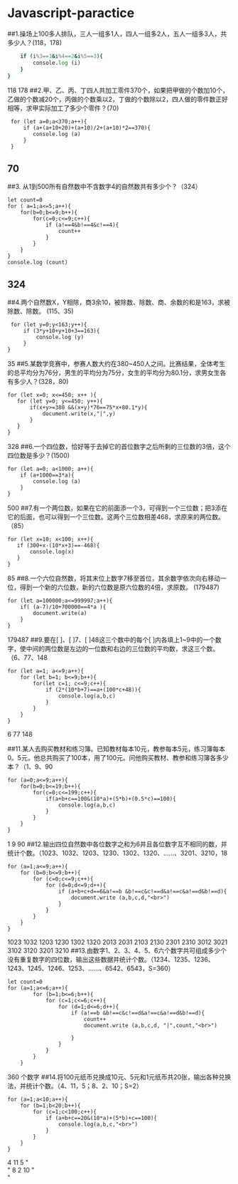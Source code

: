 # Javascript-paractice
##1.操场上100多人排队，三人一组多1人，四人一组多2人，五人一组多3人，共多少人？(118，178)
 ```for ( let i=100; i<=200; i++){
     if (i%3==1&i%4==2&i%5==3){
         console.log (i)
     }
 }
 ```
118 178
 ##2.甲、乙、丙、丁四人共加工零件370个，如果把甲做的个数加10个，乙做的个数减20个，丙做的个数乘以2，丁做的个数除以2，四人做的零件数正好相等，求甲实际加工了多少个零件？(70)
```
 for (let a=0;a<370;a++){
     if (a+(a+10+20)+(a+10)/2+(a+10)*2==370){
        console.log (a)
     }
 }
 ```
70  
---
 ##3. 从1到500所有自然数中不含数字4的自然数共有多少个？（324）
```
let count=0
for ( a=1;a<=5;a++){
    for(b=0;b<=9;b++){
        for(c=0;c<=9;c++){
            if (a!==4&b!==4&c!==4){
                count++
            }
        }
    }
}
console.log (count)
```
324
---
 ##4.两个自然数X，Y相除，商3余10，被除数、除数、商、余数的和是163，求被除数、除数。 (115、35)
```
 for (let y=0;y<163;y++){
     if (3*y+10+y+10+3==163){
         console.log (y)
     }
}
```
35
 ##5.某数学竞赛中，参赛人数大约在380~450人之间。比赛结果，全体考生的总平均分为76分，男生的平均分为75分，女生的平均分为80.1分，求男女生各有多少人？(328，80)
 ```
for (let x=0; x<=450; x++ ){
    for (let y=0; y<=450; y++){
        if(x+y>=380 &&(x+y)*76==75*x+80.1*y){
            document.write(x,"|",y)
        } 
    }
}
```
328
 ##6.一个四位数，恰好等于去掉它的首位数字之后所剩的三位数的3倍，这个四位数是多少？(1500)
 ```
 for (let a=0; a<1000; a++){
     if (a+1000==3*a){
         console.log (a)
     }
 }
 ```
 500
 ##7.有一个两位数，如果在它的前面添一个3，可得到一个三位数；把3添在它的后面，也可以得到一个三位数。这两个三位数相差468，求原来的两位数。（85）
 ```
 for (let x=10; x<100; x++){
    if (300+x-(10*x+3)==-468){
        console.log(x)
    }
}
```
85
##8.一个六位自然数，将其末位上数字7移至首位，其余数字依次向右移动一位，得到一个新的六位数，新的六位数是原六位数的4倍，求原数。 (179487)
```
for (let a=100000;a<=999997;a++){
    if( (a-7)/10+700000==4*a ){
        document.write(a)
    }
}
```
179487
##9.要在[ ]、[ ]7、[ ]48这三个数中的每个[ ]内各填上1~9中的一个数字，使中间的两位数是左边的一位数和右边的三位数的平均数，求这三个数。（6、77、148
```
for (let a=1; a<=9;a++){
    for (let b=1; b<=9;b++){
        for(let c=1; c<=9;c++){
            if (2*(10*b+7)==a+(100*c+48)){
                console.log(a,b,c)
            }
        }
    }
}
```
6 77 148

##11.某人去购买教材和练习簿。已知教材每本10元，教参每本5元，练习簿每本0。5元，他总共购买了100本，用了100元。问他购买教材、教参和练习簿各多少本？（1、9、90
```
for (a=0;a<=9;a++){
    for(b=0;b<=19;b++){
        for(c=0;c<=199;c++){
            if(a+b+c==100&(10*a)+(5*b)+(0.5*c)==100){
                console.log(a,b,c)
            }
        }
    }
}
```
1 9 90
##12.输出四位自然数中各位数字之和为6并且各位数字互不相同的数，并统计个数。（1023、1032、1203、1230、1302、1320、……、3201、3210，18
```
for (a=1;a<=9;a++){
    for (b=0;b<=9;b++){
        for (c=0;c<=9;c++){
            for (d=0;d<=9;d++){
                if (a+b+c+d==6&a!==b &b!==c&c!==d&a!==c&a!==d&b!==d){
                    document.write (a,b,c,d,"<br>")
                }
            }
        }
    }
}
```
1023
1032
1203
1230
1302
1320
2013
2031
2103
2130
2301
2310
3012
3021
3102
3120
3201
3210
##13.由数字1、2、3、4、5、6六个数字共可组成多少个没有重复数字的四位数，输出这些数据并统计个数。（1234、1235、1236、1243、1245、1246、1253、……、6542、6543，S=360）
```
let count=0
for (a=1;a<=6;a++){
        for (b=1;b<=6;b++){
            for (c=1;c<=6;c++){
                for (d=1;d<=6;d++){
                    if (a!==b &b!==c&c!==d&a!==c&a!==d&b!==d){
                        count++
                        document.write (a,b,c,d, "|",count,"<br>")
                        
                    }
                }
            }
        }
    }
```
360 个数字
##14.将100元纸币兑换成10元、5元和1元纸币共20张，输出各种兑换法，并统计个数。（4、11，5；8、2、10；S=2）
```
for (a=1;a<10;a++){
    for (b=1;b<20;b++){
        for (c=1;c<100;c++){
            if (a+b+c==20&(10*a)+(5*b)+c==100){
                console.log(a,b,c,"<br>")
            }
        }
    }
}
```
4 11 5 "<br>"
8 2 10 "<br>"